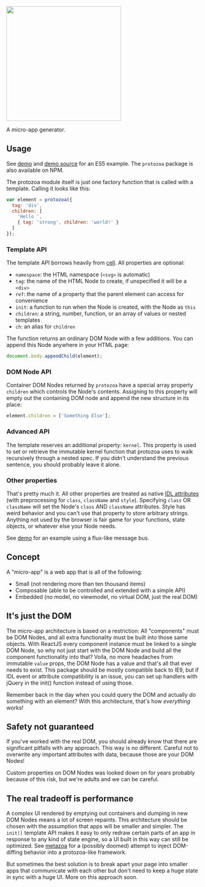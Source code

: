 <img src="https://cdn.rawgit.com/guscost/protozoa/trunk/logo-dark.svg" width=300 />

A micro-app generator.

## Usage
See [demo](https://guscost.github.io/protozoa) and [demo source](https://github.com/guscost/protozoa/blob/trunk/index.html) for an ES5 example. The `protozoa` package is also available on NPM.

The protozoa module itself is just one factory function that is called with a template. Calling it looks like this:

```js
var element = protozoa({
  tag: 'div',
  children: [
    'Hello ',
    { tag: 'strong', children: 'world!' }
  ]
});
```

### Template API
The template API borrows heavily from [cell](https://www.celljs.org/). All properties are optional:
- `namespace`: the HTML namespace (`<svg>` is automatic)
- `tag`: the name of the HTML Node to create, if unspecified it will be a `<div>`
- `ref`: the name of a property that the parent element can access for convenience
- `init`: a function to run when the Node is created, with the Node as `this`
- `children`: a string, number, function, or an array of values or nested templates
- `ch`: an alias for `children`

The function returns an ordinary DOM Node with a few additions. You can append this Node anywhere in your HTML page:

```js
document.body.appendChild(element);
```

### DOM Node API
Container DOM Nodes returned by `protozoa` have a special array property `children` which controls the Node's contents. Assigning to this property will empty out the containing DOM node and append the new structure in its place:

```js
element.children = ['Something Else'];
```

### Advanced API
The template reserves an additional property: `kernel`. This property is used to set or retrieve the immutable kernel function that protozoa uses to walk recursively through a nested spec. If you didn't understand the previous sentence, you should probably leave it alone.

### Other properties
That's pretty much it. All other properties are treated as native [IDL attributes](https://developer.mozilla.org/en-US/docs/Web/HTML/Attributes#Content_versus_IDL_attributes) (with preprocessing for `class`, `className` and `style`). Specifying `class` OR `className` will set the Node's `class` AND `className` attributes. Style has weird behavior and you can't use that property to store arbitrary strings. Anything not used by the browser is fair game for your functions, state objects, or whatever else your Node needs.

See [demo](https://github.com/guscost/protozoa/blob/trunk/index.html) for an example using a flux-like message bus.

## Concept
A "micro-app" is a web app that is all of the following:
- Small (not rendering more than ten thousand items)
- Composable (able to be controlled and extended with a simple API)
- Embedded (no model, no viewmodel, no virtual DOM, just the real DOM)

## It's just the DOM
The micro-app architecture is based on a restriction: All "components" must be DOM Nodes, and all extra functionality must be built into those same objects. With ReactJS every component instance must be linked to a single DOM Node, so why not just start with the DOM Node and build all the component functionality into that? Voila, no more headaches from immutable `value` props, the DOM Node has a value and that's all that ever needs to exist. This package should be mostly compatible back to IE9, but if IDL event or attribute compatibility is an issue, you can set up handlers with jQuery in the init() function instead of using those. 

Remember back in the day when you could query the DOM and actually *do* something with an element? With this architecture, that's how *everything* works!

## Safety not guaranteed
If you've worked with the real DOM, you should already know that there are significant pitfalls with any approach. This way is no different. Careful not to overwrite any important attributes with data, because those are your DOM Nodes!

Custom properties on DOM Nodes was looked down on for years probably because of this risk, but we're adults and we can be careful.

## The real tradeoff is performance
A complex UI rendered by emptying out containers and dumping in new DOM Nodes means a lot of screen repaints. This architecture should be chosen with the assumption that apps will be smaller and simpler. The `init()` template API makes it easy to only redraw certain parts of an app in response to any kind of state engine, so a UI built in this way can still be optimized. See [metazoa](https://github.com/guscost/metazoa) for a (possibly doomed) attempt to inject DOM-diffing behavior into a protozoa-like framework.

But sometimes the best solution is to break apart your page into smaller apps that communicate with each other but don't need to keep a huge state in sync with a huge UI. More on this approach soon.
